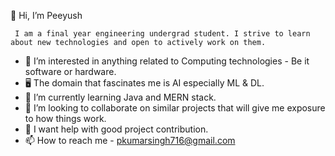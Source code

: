 👋 Hi, I’m Peeyush

     I am a final year engineering undergrad student. I strive to learn about new technologies and open to actively work on them.

- 👀 I’m interested in anything related to Computing technologies - Be it software or hardware.
- 🖥️ The domain that fascinates me is AI especially ML & DL.
- 🌱 I’m currently learning Java and MERN stack.
- 💞️ I’m looking to collaborate on similar projects that will give me exposure to how things work.
- 🤔 I want help with good project contribution.
- 📫 How to reach me - pkumarsingh716@gmail.com

<!---
pks716/pks716 is a ✨ special ✨ repository because its `README.md` (this file) appears on your GitHub profile.
You can click the Preview link to take a look at your changes.
--->
